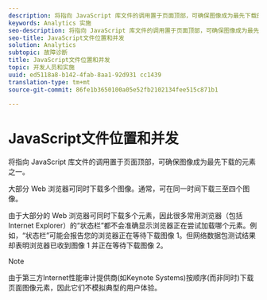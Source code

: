 ```yaml
---
description: 将指向 JavaScript 库文件的调用置于页面顶部，可确保图像成为最先下载的元素之一。
keywords: Analytics 实施
seo-description: 将指向 JavaScript 库文件的调用置于页面顶部，可确保图像成为最先下载的元素之一。
seo-title: JavaScript文件位置和并发
solution: Analytics
subtopic: 故障诊断
title: JavaScript文件位置和并发
topic: 开发人员和实施
uuid: ed5118a8-b142-4fab-8aa1-92d931 cc1439
translation-type: tm+mt
source-git-commit: 86fe1b3650100a05e52fb2102134fee515c871b1

---
```



# JavaScript文件位置和并发

将指向 JavaScript 库文件的调用置于页面顶部，可确保图像成为最先下载的元素之一。

大部分 Web 浏览器可同时下载多个图像。通常，可在同一时间下载三至四个图像。

由于大部分的 Web 浏览器可同时下载多个元素，因此很多常用浏览器（包括 Internet Explorer）的“状态栏”都不会准确显示浏览器正在尝试加载哪个元素。例如，“状态栏”可能会报告您的浏览器正在等待下载图像 1。但网络数据包测试结果却表明浏览器已收到图像 1 并正在等待下载图像 2。

>[!NOTE]
>
>由于第三方Internet性能审计提供商(如Keynote Systems)按顺序(而非同时)下载页面图像元素，因此它们不模拟典型的用户体验。

